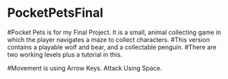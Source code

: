 # PocketPetsFinal
 
#Pocket Pets is for my Final Project. It is a small, animal collecting game in which the player navigates a maze to collect characters.
#This version contains a playable wolf and bear, and a collectable penguin.
#There are two working levels plus a tutorial in this. 

#Movement is using Arrow Keys. Attack Using Space.
